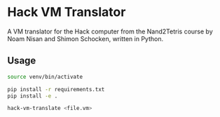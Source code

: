 # Hack VM Translator

A VM translator for the Hack computer from the Nand2Tetris course by Noam Nisan and Shimon Schocken, written in Python.

## Usage

```bash
source venv/bin/activate

pip install -r requirements.txt
pip install -e .

hack-vm-translate <file.vm>
```
